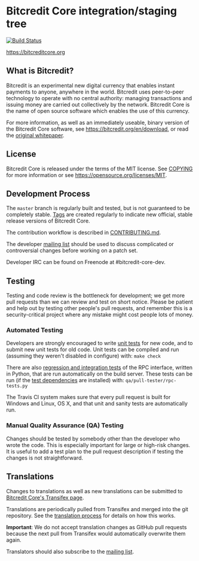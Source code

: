 Bitcredit Core integration/staging tree
=====================================

[![Build Status](https://travis-ci.org/bitcredit/bitcredit.svg?branch=master)](https://travis-ci.org/bitcredit/bitcredit)

https://bitcreditcore.org

What is Bitcredit?
----------------

Bitcredit is an experimental new digital currency that enables instant payments to
anyone, anywhere in the world. Bitcredit uses peer-to-peer technology to operate
with no central authority: managing transactions and issuing money are carried
out collectively by the network. Bitcredit Core is the name of open source
software which enables the use of this currency.

For more information, as well as an immediately useable, binary version of
the Bitcredit Core software, see https://bitcredit.org/en/download, or read the
[original whitepaper](https://bitcreditcore.org/bitcredit.pdf).

License
-------

Bitcredit Core is released under the terms of the MIT license. See [COPYING](COPYING) for more
information or see https://opensource.org/licenses/MIT.

Development Process
-------------------

The `master` branch is regularly built and tested, but is not guaranteed to be
completely stable. [Tags](https://github.com/bitcredit/bitcredit/tags) are created
regularly to indicate new official, stable release versions of Bitcredit Core.

The contribution workflow is described in [CONTRIBUTING.md](CONTRIBUTING.md).

The developer [mailing list](https://lists.linuxfoundation.org/mailman/listinfo/bitcredit-dev)
should be used to discuss complicated or controversial changes before working
on a patch set.

Developer IRC can be found on Freenode at #bitcredit-core-dev.

Testing
-------

Testing and code review is the bottleneck for development; we get more pull
requests than we can review and test on short notice. Please be patient and help out by testing
other people's pull requests, and remember this is a security-critical project where any mistake might cost people
lots of money.

### Automated Testing

Developers are strongly encouraged to write [unit tests](/doc/unit-tests.md) for new code, and to
submit new unit tests for old code. Unit tests can be compiled and run
(assuming they weren't disabled in configure) with: `make check`

There are also [regression and integration tests](/qa) of the RPC interface, written
in Python, that are run automatically on the build server.
These tests can be run (if the [test dependencies](/qa) are installed) with: `qa/pull-tester/rpc-tests.py`

The Travis CI system makes sure that every pull request is built for Windows
and Linux, OS X, and that unit and sanity tests are automatically run.

### Manual Quality Assurance (QA) Testing

Changes should be tested by somebody other than the developer who wrote the
code. This is especially important for large or high-risk changes. It is useful
to add a test plan to the pull request description if testing the changes is
not straightforward.

Translations
------------

Changes to translations as well as new translations can be submitted to
[Bitcredit Core's Transifex page](https://www.transifex.com/projects/p/bitcredit/).

Translations are periodically pulled from Transifex and merged into the git repository. See the
[translation process](doc/translation_process.md) for details on how this works.

**Important**: We do not accept translation changes as GitHub pull requests because the next
pull from Transifex would automatically overwrite them again.

Translators should also subscribe to the [mailing list](https://groups.google.com/forum/#!forum/bitcredit-translators).

